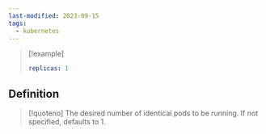 ```yaml
---
last-modified: 2023-09-15
tags:
  - kubernetes
---
```


> [!example]
> ``` yaml
> replicas: 1
> ```
## Definition

> [!quoteno]
> The desired number of identical pods to be running. If not specified, defaults to 1.